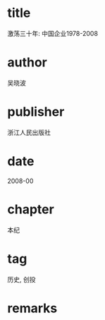 # title
激荡三十年: 中国企业1978-2008

# author
吴晓波

# publisher
浙江人民出版社

# date
2008-00

# chapter
本纪

# tag
历史, 创投

# remarks
